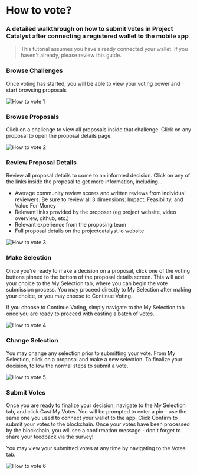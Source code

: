 # **How to vote?**
### A detailed walkthrough on how to submit votes in Project Catalyst after connecting a registered wallet to the mobile app

>This tutorial assumes you have already connected your wallet. If you haven't already, please review this guide.

### **Browse Challenges**
Once voting has started, you will be able to view your voting power and start browsing proposals

![How to vote 1](https://github.com/user-attachments/assets/30e2c90b-9e7f-47ce-90e1-e1f5bba2eae6)

### **Browse Proposals**
Click on a challenge to view all proposals inside that challenge. Click on any proposal to open the proposal details page.

![How to vote 2](https://github.com/user-attachments/assets/7ee95dac-843a-49c1-af9e-644cd0916a82)

### **Review Proposal Details**
Review all proposal details to come to an informed decision. Click on any of the links inside the proposal to get more information, including...
* Average community review scores and written reviews from individual reviewers. Be sure to review all 3 dimensions: Impact, Feasibility, and Value For Money
* Relevant links provided by the proposer (eg project website, video overview, github, etc.)
* Relevant experience from the proposing team
* Full proposal details on the projectcatalyst.io website

![How to vote 3](https://github.com/user-attachments/assets/44a869b3-289c-4561-9128-57789602082b)

### **Make Selection**
Once you're ready to make a decision on a proposal, click one of the voting buttons pinned to the bottom of the proposal details screen. This will add your choice to the My Selection tab, where you can begin the vote submission process. You may proceed directly to My Selection after making your choice, or you may choose to Continue Voting. 

If you choose to Continue Voting, simply navigate to the My Selection tab once you are ready to proceed with casting a batch of votes. 

![How to vote 4](https://github.com/user-attachments/assets/d4eb0779-e14b-4d4f-b16e-b56fce409c43)

### **Change Selection**

You may change any selection prior to submitting your vote. From My Selection, click on a proposal and make a new selection. To finalize your decision, follow the normal steps to submit a vote. 

![How to vote 5](https://github.com/user-attachments/assets/80a61792-5b10-4ca2-b244-316ee61377d9)

### **Submit Votes**

Once you are ready to finalize your decision, navigate to the My Selection tab, and click Cast My Votes.  You will be prompted to enter a pin - use the same one you used to connect your wallet to the app. Click Confirm to submit your votes to the blockchain. Once your votes have been processed by the blockchain, you will see a confirmation message - don't forget to share your feedback via the survey!

You may view your submitted votes at any time by navigating to the Votes tab.

![How to vote 6](https://github.com/user-attachments/assets/1e66ab16-dc53-4d71-b3be-c5ba7c7ea134)
